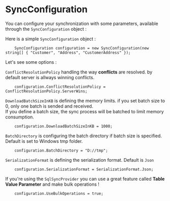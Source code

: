 # SyncConfiguration

You can configure your synchronization with some parameters, available through the `SyncConfiguration` object :  

Here is a simple `SyncConfiguration` object :
```
    SyncConfiguration configuration = new SyncConfiguration(new string[] { "Customer", "Address", "CustomerAddress" });
```

Let's see some options :  

`ConflictResolutionPolicy` handling the way **conflicts** are resolved. by default server is allways winning conflicts.
```
    configuration.ConflictResolutionPolicy = ConflictResolutionPolicy.ServerWins; 
```
  
`DownloadBatchSizeInKB` is defining the memory limits. if you set batch size to 0, only one batch is sended and received.  
If you define a batch size, the sync process will be batched to limit memory consumption.  
```
    configuration.DownloadBatchSizeInKB = 1000;
```
  
`BatchDirectory` is configuring the batch directory if batch size is specified. Default is set to Windows tmp folder.
```
    configuration.BatchDirectory = "D://tmp";
```
  
`SerializationFormat` is defining the serialization format. Default is `Json`
```
    configuration.SerializationFormat = SerializationFormat.Json;
```
  
If you're using the `SqlSyncProvider` you can use a great feature called **Table Value Parameter** and make bulk operations ! 
```
    configuration.UseBulkOperations = true;
```
